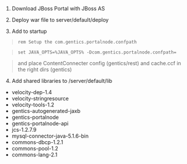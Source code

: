 1. Download JBoss Portal with JBoss AS

2. Deploy war file to server/default/deploy

3. Add to startup
> `rem Setup the com.gentics.portalnode.confpath`

> `set JAVA_OPTS=%JAVA_OPTS% -Dcom.gentics.portalnode.confpath=`

> and place ContentConnecter config (gentics/rest)
> and cache.ccf in the right dirs    (gentics)

4. Add shared libraries to /server/default/lib

  * velocity-dep-1.4
  * velocity-stringresource
  * velocity-tools-1.2
  * gentics-autogenerated-jaxb
  * gentics-portalnode
  * gentics-portalnode-api
  * jcs-1.2.7.9
  * mysql-connector-java-5.1.6-bin
  * commons-dbcp-1.2.1
  * commons-pool-1.2
  * commons-lang-2.1